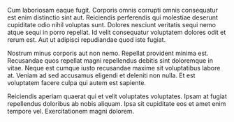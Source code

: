 Cum laboriosam eaque fugit. Corporis omnis corrupti omnis consequatur est enim distinctio sint aut. Reiciendis perferendis qui molestiae deserunt cupiditate odio nihil voluptas sunt. Dolores nesciunt veritatis sequi nemo atque sequi in porro repellat. Id velit consequatur voluptatem dolores odit et rerum est. Aut ut adipisci repudiandae quod iste fugiat.
 Nostrum minus corporis aut non nemo. Repellat provident minima est. Recusandae quos repellat magni repellendus debitis sint doloremque in vitae. Neque est cumque iusto recusandae maxime sit voluptatibus labore at. Veniam ad sed accusamus eligendi et deleniti non nulla. Et est voluptatem facere culpa qui autem est sapiente.
 Reiciendis aperiam quaerat qui et velit voluptates voluptates. Ipsam at fugiat repellendus doloribus ab nobis aliquam. Ipsa sit cupiditate eos et amet enim tempore vel. Exercitationem magni dolorem.